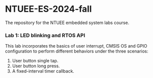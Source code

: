 # NTUEE-ES-2024-fall
The repository for the NTUEE embedded system labs course.

### Lab 1: LED blinking and RTOS API
This lab incorporates the basics of user interrupt, CMSIS OS and GPIO configuration to perform different behaviors under the three scenarios:
1. User button single tap.
2. User button long press.
3. A fixed-interval timer callback.
